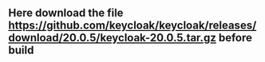 ## Here download the file https://github.com/keycloak/keycloak/releases/download/20.0.5/keycloak-20.0.5.tar.gz before build